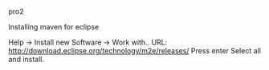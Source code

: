 pro2

Installing maven for eclipse

Help -> Install new Software -> Work with..
URL: http://download.eclipse.org/technology/m2e/releases/
Press enter
Select all and install.
